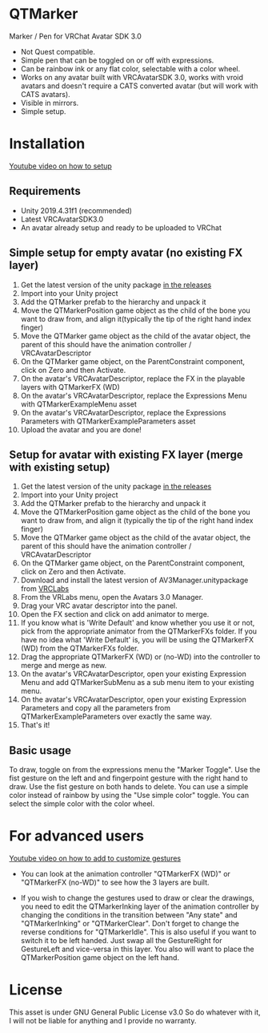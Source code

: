 # QTMarker
Marker / Pen for VRChat Avatar SDK 3.0

- Not Quest compatible.
- Simple pen that can be toggled on or off with expressions.
- Can be rainbow ink or any flat color, selectable with a color wheel.
- Works on any avatar built with VRCAvatarSDK 3.0, works with vroid avatars and doesn't require a CATS converted avatar (but will work with CATS avatars).
- Visible in mirrors.
- Simple setup.

# Installation

[Youtube video on how to setup](https://youtu.be/xSBAWNONgvo)

## Requirements
 - Unity 2019.4.31f1 (recommended)
 - Latest VRCAvatarSDK3.0
 - An avatar already setup and ready to be uploaded to VRChat

## Simple setup for empty avatar (no existing FX layer)
1. Get the latest version of the unity package [in the releases](https://github.com/dbqt/QTMarker/releases)
2. Import into your Unity project
3. Add the QTMarker prefab to the hierarchy and unpack it
4. Move the QTMarkerPosition game object as the child of the bone you want to draw from, and align it(typically the tip of the right hand index finger)
5. Move the QTMarker game object as the child of the avatar object, the parent of this should have the animation controller / VRCAvatarDescriptor
6. On the QTMarker game object, on the ParentConstraint component, click on Zero and then Activate.
7. On the avatar's VRCAvatarDescriptor, replace the FX in the playable layers with QTMarkerFX (WD)
8. On the avatar's VRCAvatarDescriptor, replace the Expressions Menu with QTMarkerExampleMenu asset
9. On the avatar's VRCAvatarDescriptor, replace the Expressions Parameters with QTMarkerExampleParameters asset
10. Upload the avatar and you are done!

## Setup for avatar with existing FX layer (merge with existing setup)
1. Get the latest version of the unity package [in the releases](https://github.com/dbqt/QTMarker/releases)
2. Import into your Unity project
3. Add the QTMarker prefab to the hierarchy and unpack it
4. Move the QTMarkerPosition game object as the child of the bone you want to draw from, and align it (typically the tip of the right hand index finger)
5. Move the QTMarker game object as the child of the avatar object, the parent of this should have the animation controller / VRCAvatarDescriptor
6. On the QTMarker game object, on the ParentConstraint component, click on Zero and then Activate.
7. Download and install the latest version of AV3Manager.unitypackage from [VRCLabs](https://github.com/VRLabs/VRChat-Avatars-3.0/releases)
8. From the VRLabs menu, open the Avatars 3.0 Manager.
9. Drag your VRC avatar descriptor into the panel.
10. Open the FX section and click on add animator to merge.
11. If you know what is 'Write Default' and know whether you use it or not, pick from the appropriate animator from the QTMarkerFXs folder. If you have no idea what 'Write Default' is, you will be using the QTMarkerFX (WD) from the QTMarkerFXs folder.
12. Drag the appropriate QTMarkerFX (WD) or (no-WD) into the controller to merge and merge as new.
13. On the avatar's VRCAvatarDescriptor, open your existing Expression Menu and add QTMarkerSubMenu as a sub menu item to your existing menu.
14. On the avatar's VRCAvatarDescriptor, open your existing Expression Parameters and copy all the parameters from QTMarkerExampleParameters over exactly the same way.
15. That's it!

## Basic usage
To draw, toggle on from the expressions menu the "Marker Toggle". 
Use the fist gesture on the left and and fingerpoint gesture with the right hand to draw.
Use the fist gesture on both hands to delete.
You can use a simple color instead of rainbow by using the "Use simple color" toggle.
You can select the simple color with the color wheel.

# For advanced users

[Youtube video on how to add to customize gestures](https://youtu.be/Cx3EOIctzJ8)

- You can look at the animation controller "QTMarkerFX (WD)" or "QTMarkerFX (no-WD)" to see how the 3 layers are built.

- If you wish to change the gestures used to draw or clear the drawings, you need to edit the QTMarkerInking layer of the animation controller by changing the conditions in the transition between "Any state" and "QTMarkerInking" or "QTMarkerClear". Don't forget to change the reverse conditions for "QTMarkerIdle". This is also useful if you want to switch it to be left handed. Just swap all the GestureRight for GestureLeft and vice-versa in this layer. You also will want to place the QTMarkerPosition game object on the left hand.

# License
This asset is under GNU General Public License v3.0
So do whatever with it, I will not be liable for anything and I provide no warranty.